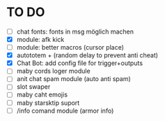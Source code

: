 # TO DO

-   [ ] chat fonts: fonts in msg möglich machen
-   [x] module: afk kick
-   [ ] module: better macros (cursor place)
-   [x] autototem + (random delay to prevent anti cheat)
-   [x] Chat Bot: add config file for trigger+outputs
-   [ ] maby cords loger module
-   [ ] anit chat spam module (auto anti spam)
-   [ ] slot swaper
-   [ ] maby caht emojis
-   [ ] maby starsktip suport
-   [ ] /info comand module (armor info)
